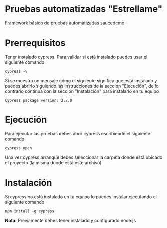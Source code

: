# Pruebas automatizadas "Estrellame"

Framework básico de pruebas automatizadas saucedemo


# Prerrequisitos

Tener instalado cypress. Para validar si está instalado puedes usar el siguiente comando

`cypress -v`

Si se muestra un mensaje cómo el siguiente significa que está instalado y puedes abrirlo siguiendo las instrucciones de la sección "Ejecución", de lo contrario continua con la sección "Instalación" para instalarlo en tu equipo

`Cypress package version: 3.7.0`

# Ejecución

Para ejecutar las pruebas debes abrir cypress escribiendo el siguiente comando

`cypress open`

Una vez cypress arranque debes seleccionar la carpeta donde está ubicado el proyecto (la misma donde está este archivo)

# Instalación

Si cypress no está instalado en tu equipo lo puedes instalar ejecutando el siguiente comando

`npm install -g cypress`

**Nota:** Previamente debes tener instalado y configurado node.js
